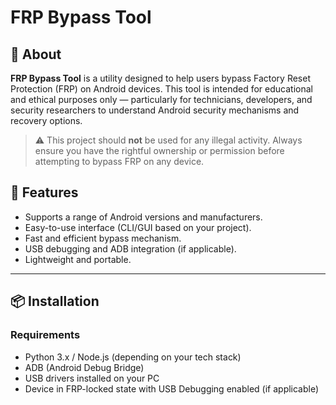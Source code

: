 # FRP Bypass Tool

## 🔐 About

**FRP Bypass Tool** is a utility designed to help users bypass Factory Reset Protection (FRP) on Android devices. This tool is intended for educational and ethical purposes only — particularly for technicians, developers, and security researchers to understand Android security mechanisms and recovery options.

> ⚠️ This project should **not** be used for any illegal activity. Always ensure you have the rightful ownership or permission before attempting to bypass FRP on any device.



## 🚀 Features

- Supports a range of Android versions and manufacturers.
- Easy-to-use interface (CLI/GUI based on your project).
- Fast and efficient bypass mechanism.
- USB debugging and ADB integration (if applicable).
- Lightweight and portable.

---

## 📦 Installation

### Requirements

- Python 3.x / Node.js (depending on your tech stack)
- ADB (Android Debug Bridge)
- USB drivers installed on your PC
- Device in FRP-locked state with USB Debugging enabled (if applicable)

